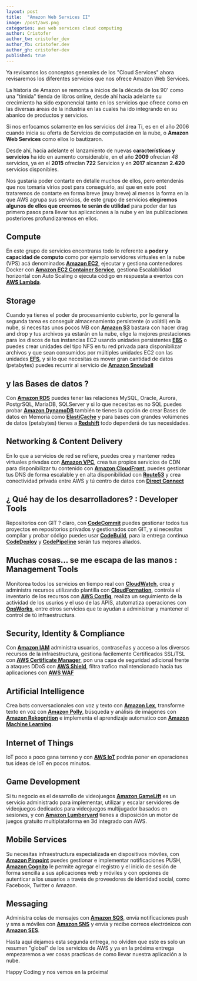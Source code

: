 ```yaml
---
layout: post
title:  "Amazon Web Services II"
image: /post/aws.png
categories: aws web services cloud computing
author: Cristofer
author_tw: cristofer_dev
author_fb: cristofer.dev
author_gh: cristofer-dev
published: true
---
```


Ya revisamos los conceptos generales de los "Cloud Services" ahora revisaremos los diferentes servicios que nos ofrece Amazon Web Services.

La historia de Amazon se remonta a inicios de la década de los 90' como una "tímida" tienda de libros online, desde ahí hacia adelante su crecimiento ha sido exponencial tanto en los servicios que ofrece como en las diversas áreas de la industria en las cuales ha ido integrando en su abanico de productos y servicios.

Si nos enfocamos solamente en los servicios del área Ti, es en el año 2006 cuando inicia su oferta de Servicios de computación en la nube, o **Amazon Web Services** como ellos lo bautizaron.

Desde ahí, hacia adelante el lanzamiento de nuevas **características y servicios** ha ido en aumento considerable, en el año **2009** ofrecían *48* servicios, ya en el **2015** ofrecían **722** Servicios y en **2017** alcanzan **2.420** servicios disponibles.

Nos gustaría poder contarte en detalle muchos de ellos, pero entenderás que nos tomaria vírios post para conseguirlo, así que en este post trataremos de contarte en forma breve (muy breve) al menos la forma en la que AWS agrupa sus servicios, de este grupo de servicios **elegiremos algunos de ellos que creemos te serán de utilidad** para poder dar tus primero pasos para llevar tus aplicaciones a la nube y en las publicaciones posteriores profundizaremos en ellos.



## Compute
En este grupo de servicios encontraras todo lo referente a **poder y capacidad de computo** como por ejemplo servidores virtuales en la nube (VPS) acá denominados [**Amazon EC2**](https://aws.amazon.com/es/ec2/), ejecutar y gestiona contenedores Docker con [**Amazon EC2 Container Service**](https://aws.amazon.com/es/ecs/), gestiona Escalabilidad horizontal con Auto Scaling o ejecuta código en respuesta a eventos con [**AWS Lambda**](https://aws.amazon.com/es/lambda).


## Storage
Cuando ya tienes el poder de procesamiento cubierto, por lo general la segunda tarea es conseguir almacenamiento persistente (o volátil) en la nube, si necesitas unos pocos MB con [**Amazon S3**](https://aws.amazon.com/es/s3) bastara con hacer drag and drop y tus archivos ya estarán en la nube, elige la mejores prestaciones para los discos de tus instancias EC2 usando unidades persistentes [**EBS**](https://aws.amazon.com/es/ebs) o puedes crear unidades del tipo NFS en tu red privada para disponibilizar archivos y que sean consumidos por múltiples unidades EC2 con las unidades [**EFS**](https://aws.amazon.com/es/efs), y si lo que necesitas es mover gran cantidad de datos (petabytes) puedes recurrir al servicio de [**Amazon Snowball**](https://aws.amazon.com/es/snowball)


## y las Bases de datos ?

Con [**Amazon RDS**](https://aws.amazon.com/es/rds) puedes tener las relaciones MySQL, Oracle, Aurora, PostgrSQL, MariaDB, SQLServer  y si lo que necesitas es no SQL puedes probar [**Amazon DynamoDB**](https://aws.amazon.com/es/dynamodb) también te tienes la opción de crear Bases de datos en Memoria como [**ElastiCache**](https://aws.amazon.com/es/elasticache) y para bases con grandes volúmenes de datos (petabytes) tienes a [**Redshift**](https://aws.amazon.com/es/redshift) todo dependerá de tus necesidades.

## Networking & Content Delivery

En lo que a servicios de red se refiere, puedes crea y mantener redes virtuales privadas con [**Amazon VPC**](https://aws.amazon.com/es/vpc), crea tus propios servicios de CDN para disponibilizar tu contenido con [**Amazon CloudFront**](https://aws.amazon.com/es/cloudfront),  puedes gestionar tus DNS  de forma escalable y en alta disponibilidad con [**Route53**](https://aws.amazon.com/es/route53) y crea conectividad privada entre AWS y tú centro de datos con [**Direct Connect**](https://aws.amazon.com/es/directconnect)


## ¿ Qué hay de los desarrolladores? : Developer Tools
Repositorios con GIT ? claro, con [**CodeCommit**](https://aws.amazon.com/es/codecommit) puedes gestionar todos tus proyectos en repositorios privados y gestionados con GIT, y si necesitas compilar y probar código puedes usar [**CodeBuild**](https://aws.amazon.com/es/codebuild), para la entrega continua [**CodeDeploy**](https://aws.amazon.com/es/codedeploy) y [**CodePipeline**](https://aws.amazon.com/es/codepipeline) serán tus mejores aliados.

## Muchas cosas... se me escapa de las manos : Management Tools
Monitorea todos los servicios en tiempo real con [**CloudWatch**](https://aws.amazon.com/es/cloudwatch), crea y administra recursos utilizando plantilla con [**CloudFormation**](https://aws.amazon.com/es/cloudformation), controla el inventario de los recursos con [**AWS Config**](https://aws.amazon.com/es/config), realiza un seguimiento de la actividad de los usurios y el uso de las APIS, atutomatiza operaciones con [**OpsWorks**](https://aws.amazon.com/es/opsworks), entre otros servicios que te ayudan a administrar y mantener el control de tú infraestructura.

## Security, Identity & Compliance
Con [**Amazon IAM**](https://aws.amazon.com/es/iam/) administra usuarios, contraseñas y acceso a los diversos recursos de la infraestructura, gestiona facilemente Certificados SSL/TSL con [**AWS Certificate Manager**](https://aws.amazon.com/es/certificate-manager), pon una capa de seguridad adicional frente a ataques DDoS con [**AWS Shield**](https://aws.amazon.com/es/shield), filtra trafico malintencionado hacia tus aplicaciones con [**AWS WAF**](https://aws.amazon.com/es/waf)


## Artificial Intelligence
Crea bots conversacionales con voz y texto con [**Amazon Lex**](https://aws.amazon.com/es/lex/), transforme texto en voz con [**Amazon Polly**](https://aws.amazon.com/es/polly/), búsqueda y análisis de imágenes con [**Amazon Rekognition**](https://aws.amazon.com/es/rekognition) e implementa el aprendizaje automatico con [**Amazon Machine Learning**](https://aws.amazon.com/es/machine-learning).


## Internet of Things
IoT poco a poco gana terreno y con [**AWS IoT**](https://aws.amazon.com/es/iot) podrás poner en operaciones tus ideas de IoT en pocos minutos.


## Game Development
Si tu negocio es el desarrollo de videojuegos [**Amazon GameLift**](https://aws.amazon.com/es/gamelift) es un servicio administrado para implementar, utilizar y escalar servidores de videojuegos dedicados para videojuegos multijugador basados en sesiones, y con [**Amazon Lumberyard**](https://aws.amazon.com/es/lumberyard) tienes a disposición un motor de juegos gratuito multiplataforma en 3d integrado con AWS.


## Mobile Services
Su necesitas infraestructura especializada en dispositivos móviles, con [**Amazon Pinpoint**](https://aws.amazon.com/es/pinpoint) puedes gestionar e implementar notificaciones PUSH, [**Amazon Cognito**](https://aws.amazon.com/es/cognito) le permite agregar el registro y el inicio de sesión de forma sencilla a sus aplicaciones web y móviles y con opciones de autenticar a los usuarios a través de proveedores de identidad social, como Facebook, Twitter o Amazon.


## Messaging
Administra colas de mensajes con [**Amazon SQS**](https://aws.amazon.com/es/sqs), envía notificaciones push y sms a móviles con [**Amazon SNS**](https://aws.amazon.com/es/sns) y envía y recibe correos electrónicos con [**Amazon SES**](https://aws.amazon.com/es/ses).

Hasta aquí dejamos esta segunda entrega, no olviden que este es solo un resumen "global" de los servicios de AWS y ya en la próxima entrega empezaremos a ver cosas practicas de como llevar nuestra aplicación a la nube.

Happy Coding y nos vemos en la próxima!